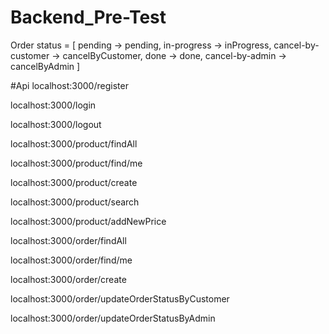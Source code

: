 # Backend_Pre-Test

Order status = [
pending -> pending,
in-progress -> inProgress,
cancel-by-customer -> cancelByCustomer,
done -> done,
cancel-by-admin -> cancelByAdmin
]

#Api
localhost:3000/register

localhost:3000/login

localhost:3000/logout

localhost:3000/product/findAll

localhost:3000/product/find/me

localhost:3000/product/create

localhost:3000/product/search

localhost:3000/product/addNewPrice

localhost:3000/order/findAll

localhost:3000/order/find/me

localhost:3000/order/create

localhost:3000/order/updateOrderStatusByCustomer

localhost:3000/order/updateOrderStatusByAdmin
